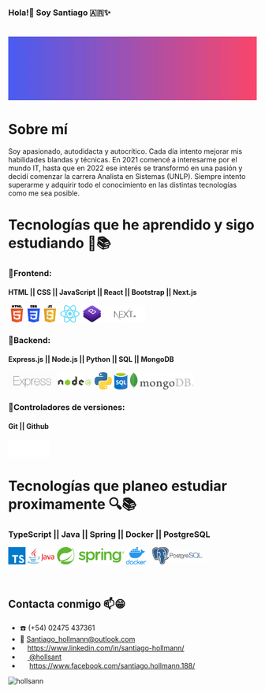 
###                         Hola!👋 Soy Santiago :argentina:✨ <h1></h1>
<img src="GithubHeader1.gif">


<h1>Sobre mí</h1>

Soy apasionado, autodidacta y autocrítico. Cada día intento mejorar mis habilidades blandas y técnicas. En 2021 comencé a interesarme por el mundo IT, hasta
que en 2022 ese interés se transformó en una pasión y
decidí comenzar la carrera Analista en Sistemas (UNLP). Siempre intento superarme y adquirir todo el conocimiento en las distintas tecnologías como me sea posible.


# Tecnologías que he aprendido y sigo estudiando 🌱📚

### 📌Frontend:
#### HTML || CSS || JavaScript || React || Bootstrap || Next.js
<div diplay="Flex">
    <img src="html.png" height="35px" alt="Html">
    <img src="css.png" height="35" alt="Css">
    <img src="JavaScript1.png" height="35px" alt="Javascript">
    <img src="react.png" height="35px" alt="React">
    <img src="bootstrap.png" height="35px" alt="Bootstrap">
    <img src="next.png" height="35px" alt="Nextjs">
</div>


### 📌Backend:
#### Express.js || Node.js || Python || SQL || MongoDB 
   <div display="flex">
     <img src="express.png" height="35px" alt="Express">
     <img src="nodejs.png" height="35px" alt="Nodejs">
     <img src="python.png" height="35px" alt="Python">
     <img src="sql-logo.png" height="35px" alt="SQL">
     <img src="mongoDB.png" height="35px" alt="MongoDB">
 </div>

### 📌Controladores de versiones:
#### Git || Github 
<img src="git1.png" height="35px" alt="Git">


# Tecnologías que planeo estudiar proximamente 🔍📚
### TypeScript ||  Java || Spring || Docker || PostgreSQL
<div dipley="flex">
<img src="typescript.png" height="35px" alt="Typescript">
<img src="java.png" height="35px" alt="Java">
<img src="spring.png" height="35px" alt="Spring">
<img src="docker.png" height="35px" alt="Docker">
<img src="postgreSQL.png" height="35px" alt="PostgreSQL">
</div>
<br></br>

## Contacta conmigo 📫😁

- ☎️ (+54) 02475 437361
- 📧 <a href="mailto:Santiago_hollmann@outlook.com">Santiago_hollmann@outlook.com</a>
- <img src="https://github.com/nitish-awasthi/nitish-awasthi/blob/master/174857.png" height="15" width="15" margin-right="3px"><a>https://www.linkedin.com/in/santiago-hollmann/</a>
- <img src="https://github.com/nitish-awasthi/nitish-awasthi/blob/master/instagram-logo-png-transparent-background-hd-3.png" height="15" width="15"><a href="https://www.instagram.com/hollsant/"> @hollsant</a>  
- <img src="https://github.com/nitish-awasthi/nitish-awasthi/blob/master/1024px-Facebook_Logo_(2019).png" height="15" width="15"> <a>https://www.facebook.com/santiago.hollmann.188/</a>

<p><img align="left" src="https://github-readme-stats.vercel.app/api/top-langs?username=hollsann&show_icons=true&locale=en&layout=compact" alt="hollsann" /></p>
